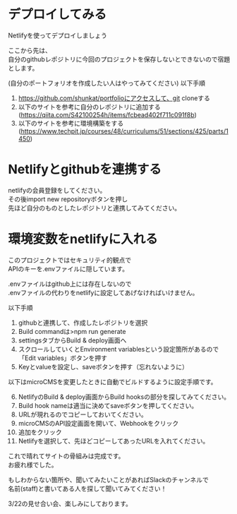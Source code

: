 # デプロイしてみる
Netlifyを使ってデプロイしましょう

ここから先は、\
自分のgithubレポジトリに今回のプロジェクトを保存しないとできないので宿題とします。

(自分のポートフォリオを作成したい人はやってみてください)
以下手順
1. https://github.com/shunkat/portfolioにアクセスして、git cloneする
2. 以下のサイトを参考に自分のレポジトリに追加する(https://qiita.com/S42100254h/items/fcbead402f711c091f8b)
3. 以下のサイトを参考に環境構築をする(https://www.techpit.jp/courses/48/curriculums/51/sections/425/parts/1450)


# Netlifyとgithubを連携する
netlifyの会員登録をしてください。\
その後import new repositoryボタンを押し\
先ほど自分のものとしたレポジトリと連携してみてください。

# 環境変数をnetlifyに入れる
このプロジェクトではセキュリティ的観点で\
APIのキーを.envファイルに隠しています。

.envファイルはgithub上には存在しないので\
.envファイルの代わりをnetlifyに設定してあげなければいけません。

以下手順
1. githubと連携して、作成したレポジトリを選択
2. Build commandは>npm run generate
3. settingsタブからBuild & deploy画面へ
4. スクロールしていくとEnvironment variablesという設定箇所があるので「Edit variables」ボタンを押す
5. Keyとvalueを設定し、saveボタンを押す（忘れないように）

以下はmicroCMSを変更したときに自動でビルドするように設定手順です。

6. NetlifyのBuild & deploy画面からBuild hooksの部分を探してみてください。
7. Build hook nameは適当に決めてsaveボタンを押してください。
8. URLが現れるのでコピーしておいてください。
9. microCMSのAPI設定画面を開いて、Webhookをクリック
10. 追加をクリック
11. Netlifyを選択して、先ほどコピーしてあったURLを入れてください。

これで晴れてサイトの骨組みは完成です。\
お疲れ様でした。

もしわからない箇所や、聞いてみたいことがあればSlackのチャンネルで\
名前(staff)と書いてある人を探して聞いてみてください！

3/22の見せ合い会、楽しみにしております。
